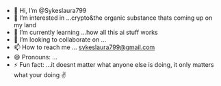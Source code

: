 - 👋 Hi, I’m @Sykeslaura799
- 👀 I’m interested in ...crypto&the organic substance thats coming up on my land
- 🌱 I’m currently learning ...how all this ai stuff works
- 💞️ I’m looking to collaborate on ...
- 📫 How to reach me ... sykeslaura799@gmail.com
- 😄 Pronouns: ...
- ⚡ Fun fact: ...it doesnt matter what anyone else is doing, it only matters what your doing ✌️

<!---
Sykeslaura799/Sykeslaura799 is a ✨ special ✨ repository because its `README.md` (this file) appears on your GitHub profile.
You can click the Preview link to take a look at your changes.
--->
